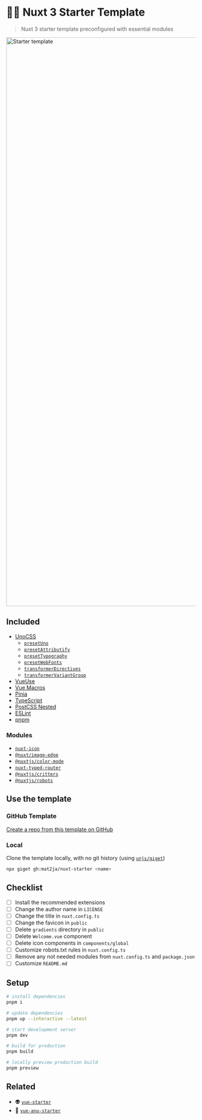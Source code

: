 # 🧚🏻 Nuxt 3 Starter Template

> Nuxt 3 starter template preconfigured with essential modules

<a href="https://nuxt-starter-iota.vercel.app">
  <img width="1512" alt="Starter template" src="https://user-images.githubusercontent.com/46557266/215276700-62de4db4-955a-464a-bd8e-7a4ce7c5e904.png">
</a>


## Included
- [UnoCSS](https://github.com/unocss/unocss)
  - [`presetUno`](https://github.com/unocss/unocss/tree/main/packages/preset-uno)
  - [`presetAttributify`](https://github.com/unocss/unocss/tree/main/packages/preset-attributify)
  - [`presetTypography`](https://github.com/unocss/unocss/tree/main/packages/preset-typography)
  - [`presetWebFonts`](https://github.com/unocss/unocss/tree/main/packages/preset-web-fonts)
  - [`transformerDirectives`](https://github.com/unocss/unocss/tree/main/packages/transformer-directives)
  - [`transformerVariantGroup`](https://github.com/unocss/unocss/tree/main/packages/transformer-variant-group)
- [VueUse](https://vueuse.org/)
- [Vue Macros](https://vue-macros.sxzz.moe/)
- [Pinia](https://pinia.vuejs.org/)
- [TypeScript](https://www.typescriptlang.org/)
- [PostCSS Nested](https://github.com/postcss/postcss-nested)
- [ESLint](https://github.com/antfu/eslint-config)
- [pnpm](https://pnpm.io/)

### Modules
- [`nuxt-icon`](https://github.com/nuxt-modules/icon)
- [`@nuxt/image-edge`](https://v1.image.nuxtjs.org/get-started)
- [`@nuxtjs/color-mode`](https://color-mode.nuxtjs.org/)
- [`nuxt-typed-router`](https://nuxt-typed-router.vercel.app/)
- [`@nuxtjs/critters`](https://github.com/nuxt-modules/critters)
- [`@nuxtjs/robots`](https://nuxt.com/modules/robots)

## Use the template

### GitHub Template
[Create a repo from this template on GitHub](https://github.com/mat2ja/vue-starter/generate)

### Local
Clone the template locally, with no git history (using [`unjs/giget`](https://github.com/unjs/giget))

```bash
npx giget gh:mat2ja/nuxt-starter <name>
```


## Checklist

- [ ] Install the recommended extensions
- [ ] Change the author name in `LICENSE`
- [ ] Change the title in `nuxt.config.ts`
- [ ] Change the favicon in `public`
- [ ] Delete `gradients` directory in `public`
- [ ] Delete `Welcome.vue` component
- [ ] Delete icon components in `components/global`
- [ ] Customize robots.txt rules in `nuxt.config.ts`
- [ ] Remove any not needed modules from `nuxt.config.ts` and `package.json`
- [ ] Customize `README.md`

## Setup

```bash
# install dependencies
pnpm i

# update dependencies
pnpm up --interactive --latest

# start development server
pnpm dev

# build for production
pnpm build

# locally preview production build
pnpm preview
```

## Related

- 👽 [`vue-starter`](https://github.com/mat2ja/vue-starter)
- 🔮 [`vue-anu-starter`](https://github.com/mat2ja/vue-anu-starter)
